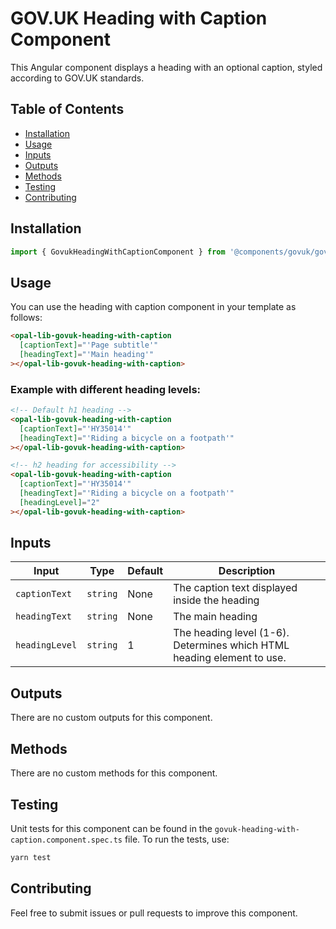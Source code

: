 # GOV.UK Heading with Caption Component

This Angular component displays a heading with an optional caption, styled according to GOV.UK standards.

## Table of Contents

- [Installation](#installation)
- [Usage](#usage)
- [Inputs](#inputs)
- [Outputs](#outputs)
- [Methods](#methods)
- [Testing](#testing)
- [Contributing](#contributing)

## Installation

```typescript
import { GovukHeadingWithCaptionComponent } from '@components/govuk/govuk-heading-with-caption/govuk-heading-with-caption.component';
```

## Usage

You can use the heading with caption component in your template as follows:

```html
<opal-lib-govuk-heading-with-caption
  [captionText]="'Page subtitle'"
  [headingText]="'Main heading'"
></opal-lib-govuk-heading-with-caption>
```

### Example with different heading levels:

```html
<!-- Default h1 heading -->
<opal-lib-govuk-heading-with-caption
  [captionText]="'HY35014'"
  [headingText]="'Riding a bicycle on a footpath'"
></opal-lib-govuk-heading-with-caption>

<!-- h2 heading for accessibility -->
<opal-lib-govuk-heading-with-caption
  [captionText]="'HY35014'"
  [headingText]="'Riding a bicycle on a footpath'"
  [headingLevel]="2"
></opal-lib-govuk-heading-with-caption>
```

## Inputs

| Input          | Type     | Default | Description                                                            |
| -------------- | -------- | ------- | ---------------------------------------------------------------------- |
| `captionText`  | `string` | None    | The caption text displayed inside the heading                          |
| `headingText`  | `string` | None    | The main heading                                                       |
| `headingLevel` | `string` | 1       | The heading level (1-6). Determines which HTML heading element to use. |

## Outputs

There are no custom outputs for this component.

## Methods

There are no custom methods for this component.

## Testing

Unit tests for this component can be found in the `govuk-heading-with-caption.component.spec.ts` file. To run the tests, use:

```bash
yarn test
```

## Contributing

Feel free to submit issues or pull requests to improve this component.

